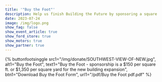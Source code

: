```yaml
---
title: '"Buy the Foot"'
description: Help us finish Building the Future by sponsoring a square foot.
date: 2023-07-24
image: /img/logo.png
show_faq: false
show_event_article: true
show_ford_store: true
show_motors: true
show_partner: true
---
```

{% buttonfootsinggle 
  src1="/img/donate/SOUTHWEST-VIEW-OF-NEW.jpg",
  alt1="Buy the Foot",
  text1="Buy the Foot - sponsorship is a $150 per square ft. or $1,350 per square yard for the new building expansion",
  btn1="Download Buy the Foot Form",
  url1="/pdf/Buy the Foot pdf.pdf"
%}

